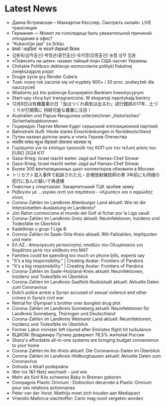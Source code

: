 # Latest News
-  Даяна Ястремская – Маккартни Кесслер. Смотреть онлайн. LIVE трансляция
-  Германия — Может ли гололедица быть уважительной причиной опоздания в офис?
-  “Kukavičije jaje” za Srbiju
-  प्रेमको 'आइडिया' मा रमाउने लेखकको किताब
-  김용욱(삼척출신)·박정균(홍천출신)·유지영(강릉출신) 농협 상무 임용
-  «Повесить на шею»: назван тайный план США насчет Украины
-  Chińskie Politburo deklaruje wzmocnienie polityki fiskalnej zwiększającej popyt
-  Drugie życie gry Render Cube’a
-  Tusk: nowy rok zacznie się od wypłaty 800+ i 30 proc. podwyżek dla nauczycieli
-  Wiadomo już kto pokieruje Europejskim Bankiem Inwestycyjnym
-  Start-upy chcą być transgraniczne. W ekspansji napotykają bariery
-  12月8日は有機農業の日「虫はつくわ病気は出るわ」試行錯誤の17年…土づくりが打開策に 持続可能な農業に注目！
-  Australien und Papua-Neuguinea unterzeichnen „historisches“ Sicherheitsabkommen
-  Гоциридзе: Партия Мелия будет серьезной оппозиционной партией
-  Bahnstreik läuft: Heute starke Einschränkungen in Norddeutschland
-  Путин назвал долгом знать и чтить Героев Отечества
-  भारतीय सांसद महुआ मोइत्राको लोकसभा सदस्यता रद्द
-  Γυρίσματα για το επίσημο τραγούδι της ΚΟΠ για την τελική φάση του EURO 2024 K17
-  Gaza-Krieg: Israel macht weiter Jagd auf Hamas-Chef Sinwar
-  Gaza-Krieg: Israel macht weiter Jagd auf Hamas-Chef Sinwar
-  Более 300 вентиляционных шахт коллекторов обновили в Москве
-  トリカブト混入事件で起訴された元・診療放射線技師の男 3年前にも同様の犯行に及んだ疑いで再逮捕
-  Повістки у спортзалах: Закарпатський ТЦК зробив заяву
-  Ρεβεγιόν με ...νεράκι αντί για σαμπάνια - «Χρυσός» και ο αφρώδης οίνος
-  Corona-Zahlen im Landkreis Altenburger Land aktuell: Wie ist die Intensivbetten-Auslastung im Landkreis?
-  Jon Rahm conmociona el mundo del Golf al fichar por la Liga saudí
-  Corona-Zahlen im Landkreis Greiz aktuell: Neuinfektionen, Inzidenz und Todesfälle im Überblick
-  Kadetkinje u grupi 1 Lige B
-  Corona-Zahlen im Saale-Orla-Kreis aktuell: RKI-Fallzahlen, Impfquoten und mehr
-  ΕΛ.ΑΣ.: Απαγόρευση μετακίνησης οπαδών του Ολυμπιακού για Καρδίτσα μετά την επίθεση στα ΜΑΤ
-  Families could be spending too much on phone bills, experts say
-  "It's a big responsibility." | Creating Avatar: Frontiers of Pandora
-  "It's a big responsibility." | Creating Avatar: Frontiers of Pandora
-  Corona-Zahlen im Saale-Holzland-Kreis aktuell: Neuinfektionen, Inzidenz und Todesfälle im Überblick
-  Corona-Zahlen im Landkreis Saalfeld-Rudolstadt aktuell: Aktuelle Daten zum Coronavirus
-  Dutch police arrest a Syrian accused of sexual violence and other crimes in Syria’s civil war
-  Retrial for Olympian's brother over bungled drug plot
-  Corona-Zahlen im Landkreis Sonneberg aktuell: Neuinfektionen für Landkreis Sonneberg, Thüringen und Deutschland
-  Corona-Zahlen im Landkreis Weimarer Land aktuell: Neuinfektionen, Inzidenz und Todesfälle im Überblick
-  Former Labor minister left injured after Emirates flight hit turbulance
-  ВЦИОМ: Владимиру Путину доверяют 78,5% жителей России
-  Sharp's affordable all-in-one systems are bringing budget convenience to your home
-  Corona-Zahlen im Ilm-Kreis aktuell: Die Coronavirus-Daten im Überblick
-  Corona-Zahlen im Landkreis Hildburghausen aktuell: Aktuelle Daten zum Coronavirus
-  Dohoda s lékaři podepsána
-  Wer ins 1&1-Netz wechselt - und wie
-  Mehr als fünf Kilo schweres Baby in Bremen geboren
-  Compagnie Plastic Omnium : Distinction décernée à Plastic Omnium pour ses relations actionnaires
-  Peter van der Vorst: Matthijs moet zich houden aan Mediapact
-  Vriendin Mallorca-slachtoffer: Carlo mag nooit vergeten worden
